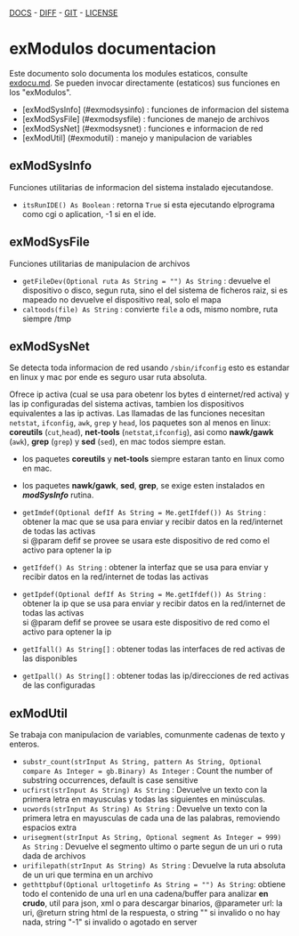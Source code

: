  [DOCS](exdocu.md) - [DIFF](exdiferenciasoriginal.md) - [GIT](https://gitlab.com/venenux/gambasex) - [LICENSE](https://gitlab.com/venenux/gambasex/blob/master/LICENSE.md)

# exModulos documentacion

Este documento solo documenta los modules estaticos, consulte [exdocu.md](exdocu.md).
Se pueden invocar directamente (estaticos) sus funciones en los "exModulos".

* [exModSysInfo] (#exmodsysinfo) : funciones de informacion del sistema
* [exModSysFile] (#exmodsysfile) : funciones de manejo de archivos
* [exModSysNet] (#exmodsysnet) : funciones e informacion de red
* [exModUtil] (#exmodutil) : manejo y manipulacion de variables

## exModSysInfo
 
Funciones utilitarias de informacion del sistema instalado ejecutandose.

* `itsRunIDE() As Boolean` : retorna `True` si esta ejecutando elprograma como cgi o aplication, -1 si en el ide. 

## exModSysFile
 
Funciones utilitarias de manipulacion de archivos

* `getFileDev(Optional ruta As String = "") As String` : devuelve el dispositivo o 
disco, segun ruta, sino el del sistema de ficheros raiz, si es mapeado no devuelve 
el dispositivo real, solo el mapa
* `caltoods(file) As String` : convierte `file` a ods, mismo nombre, ruta siempre /tmp

## exModSysNet

Se detecta toda informacion de red usando `/sbin/ifconfig` esto es estandar en linux y mac 
por ende es seguro usar ruta absoluta.

Ofrece ip activa (cual se usa para obetenr los bytes d einternet/red activa)
y las ip configuradas del sistema activas, tambien los dispositivos equivalentes a las ip activas.
Las llamadas de las funciones necesitan `netstat`, `ifconfig`, `awk`, `grep` y `head`, 
los paquetes son al menos en linux: **coreutils** (`cut`,`head`), **net-tools** (`netstat`,`ifconfig`), 
asi como **nawk/gawk** (`awk`), **grep** (`grep`) y **sed** (`sed`), en mac todos siempre estan.
* los paquetes **coreutils** y **net-tools** siempre estaran tanto en linux como en mac.
* los paquetes **nawk/gawk**, **sed**, **grep**, se exige esten instalados en ***modSysInfo*** rutina.

* `getImdef(Optional defIf As String = Me.getIfdef()) As String` : obtener la mac que se usa para enviar y recibir datos en la red/internet de todas las activas<br> si @param defif se provee se usara este dispositivo de red como el activo para optener la ip
* `getIfdef() As String` : obtener la interfaz que se usa para enviar y recibir datos en la red/internet de todas las activas
* `getIpdef(Optional defIf As String = Me.getIfdef()) As String` : obtener la ip que se usa para enviar y recibir datos en la red/internet de todas las activas<br> si @param defif se provee se usara este dispositivo de red como el activo para optener la ip
* `getIfall() As String[]` : obtener todas las interfaces de red activas de las disponibles
* `getIpall() As String[]` : obtener todas las ip/direcciones de red activas de las configuradas

## exModUtil

Se trabaja con manipulacion de variables, comunmente cadenas de texto y enteros.

* `substr_count(strInput As String, pattern As String, Optional compare As Integer = gb.Binary) As Integer` : Count the number of substring occurrences, default is case sensitive
* `ucfirst(strInput As String) As String` : Devuelve un texto con la primera letra en mayusculas y todas las siguientes en minúsculas.
* `ucwords(strInput As String) As String` : Devuelve un texto con la primera letra en mayusculas de cada una de las palabras, removiendo espacios extra
* `urisegment(strInput As String, Optional segment As Integer = 999) As String` : Devuelve el segmento ultimo o parte segun de un uri o ruta dada de archivos
* `urifilepath(strInput As String) As String` : Devuelve la ruta absoluta de un uri que termina en un archivo
* `gethttpbuf(Optional urltogetinfo As String = "") As String`: obtiene todo el contenido de una url en una cadena/buffer para analizar **en crudo**, util para json, xml o para descargar binarios, @parameter url: la uri, @return string html de la respuesta, o string "" si invalido o no hay nada, string "-1" si invalido o agotado en server


